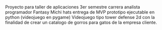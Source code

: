 Proyecto para taller de aplicaciones 3er semestre carrera analista programador
Fantasy Michi hats
entrega de MVP prototipo ejecutable en python
(videojuego en pygame)
Videojuego tipo tower defense 2d
con la finalidad de crear un catalogo de gorros para gatos de la empresa cliente.
